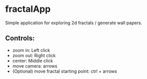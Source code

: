 # fractalApp

Simple application for exploring 2d fractals / generate wall papers. 

## Controls:

- zoom in: Left click
- zoom out: Right click
- center: Middle click
- move camera: arrows
- (Optional) move fractal starting point: ctrl + arrows  

